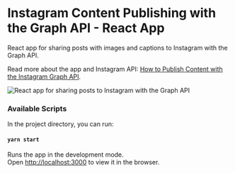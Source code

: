 # Instagram Content Publishing with the Graph API - React App

React app for sharing posts with images and captions to Instagram with the Graph API.

Read more about the app and Instagram API: [How to Publish Content with the Instagram Graph API](https://jakub-kozak.medium.com/how-to-publish-content-with-the-instagram-graph-api-806ec9c56588).

![React app for sharing posts to Instagram with the Graph API](https://user-images.githubusercontent.com/7315105/115604963-43e01680-a2e2-11eb-930a-44e90f112967.png)


### Available Scripts

In the project directory, you can run:

#### `yarn start`

Runs the app in the development mode.\
Open [http://localhost:3000](http://localhost:3000) to view it in the browser.
